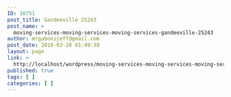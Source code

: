 ```yaml
---
ID: 10751
post_title: Gandeeville 25243
post_name: >
  moving-services-moving-services-moving-services-gandeeville-25243
author: mrgabonijeff@gmail.com
post_date: 2018-03-28 01:49:30
layout: page
link: >
  http://localhost/wordpress/moving-services-moving-services-moving-services-gandeeville-25243/
published: true
tags: [ ]
categories: [ ]
---
```

